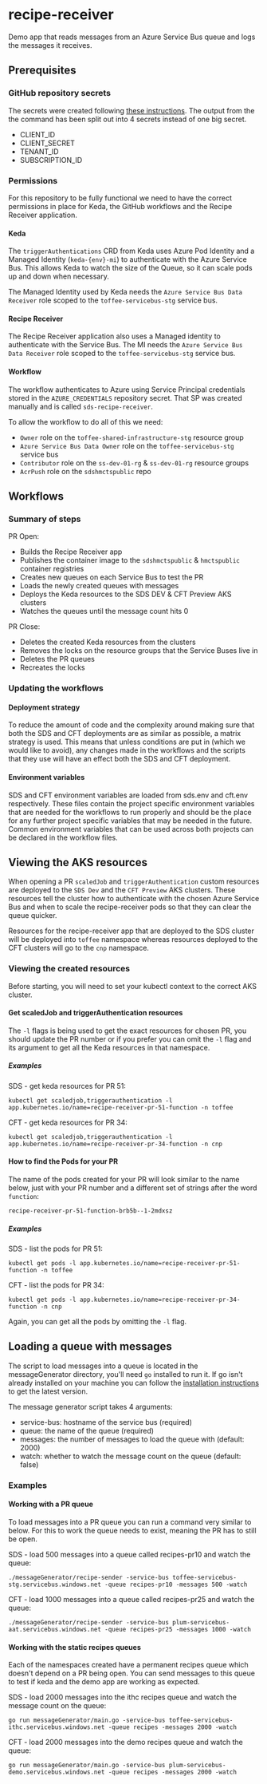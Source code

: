 # recipe-receiver
Demo app that reads messages from an Azure Service Bus queue and logs the messages it receives.

## Prerequisites 

### GitHub repository secrets
The secrets were created following [these instructions](https://github.com/marketplace/actions/azure-login#configure-deployment-credentials). The output from the the command has been split out into 4 secrets instead of one big secret. 

* CLIENT_ID
* CLIENT_SECRET
* TENANT_ID
* SUBSCRIPTION_ID


### Permissions 
For this repository to be fully functional we need to have the correct permissions in place for Keda, the GitHub workflows and the Recipe Receiver application.

#### Keda 
The `triggerAuthentications` CRD from Keda uses Azure Pod Identity and a Managed Identity (`keda-{env}-mi`) to authenticate with the Azure Service Bus. This allows Keda to watch the size of the Queue, so it can scale pods up and down when necessary.

The Managed Identity used by Keda needs the `Azure Service Bus Data Receiver` role scoped to the `toffee-servicebus-stg` service bus.

#### Recipe Receiver
The Recipe Receiver application also uses a Managed identity to authenticate with the Service Bus. The MI needs the `Azure Service Bus Data Receiver` role scoped to the `toffee-servicebus-stg` service bus.

#### Workflow
The workflow authenticates to Azure using Service Principal credentials stored in the `AZURE_CREDENTIALS` repository secret. That SP was created manually and is called `sds-recipe-receiver`.

To allow the workflow to do all of this we need:
* `Owner` role on the `toffee-shared-infrastructure-stg` resource group
* `Azure Service Bus Data Owner` role on the `toffee-servicebus-stg` service bus
* `Contributor` role on the `ss-dev-01-rg` & `ss-dev-01-rg` resource groups
* `AcrPush` role on the `sdshmctspublic` repo

## Workflows

### Summary of steps
PR Open:
* Builds the Recipe Receiver app
* Publishes the container image to the `sdshmctspublic` & `hmctspublic` container registries
* Creates new queues on each Service Bus to test the PR
* Loads the newly created queues with messages
* Deploys the Keda resources to the SDS DEV & CFT Preview AKS clusters
* Watches the queues until the message count hits 0

PR Close:
* Deletes the created Keda resources from the clusters
* Removes the locks on the resource groups that the Service Buses live in
* Deletes the PR queues
* Recreates the locks

### Updating the workflows
#### Deployment strategy
To reduce the amount of code and the complexity around making sure that both the SDS and CFT deployments are as similar as possible, a matrix strategy is used. This means that unless conditions are put in (which we would like to avoid), any changes made in the workflows and the scripts that they use will have an effect both the SDS and CFT deployment. 

#### Environment variables
SDS and CFT environment variables are loaded from sds.env and cft.env respectively. These files contain the project specific environment variables that are needed for the workflows to run properly and should be the place for any further project specific variables that may be needed in the future. Common environment variables that can be used across both projects can be declared in the workflow files.


## Viewing the AKS resources
When opening a PR `scaledJob` and `triggerAuthentication` custom resources are deployed to the `SDS Dev` and the `CFT Preview` AKS clusters. 
These resources tell the cluster how to authenticate with the chosen Azure Service Bus and when to scale the recipe-receiver pods so that they can clear the queue quicker.

Resources for the recipe-receiver app that are deployed to the SDS cluster will be deployed into `toffee` namespace whereas resources deployed to the CFT clusters will go to the `cnp` namespace.

### Viewing the created resources 

Before starting, you will need to set your kubectl context to the correct AKS cluster.

#### Get scaledJob and triggerAuthentication resources
The `-l` flags is being used to get the exact resources for chosen PR, you should update the PR number or if you prefer you can omit the `-l` flag and its argument to get all the Keda resources in that namespace. 

##### Examples
SDS - get keda resources for PR 51: 

`kubectl get scaledjob,triggerauthentication -l app.kubernetes.io/name=recipe-receiver-pr-51-function -n toffee`

CFT - get keda resources for PR 34:

`kubectl get scaledjob,triggerauthentication -l app.kubernetes.io/name=recipe-receiver-pr-34-function -n cnp`


#### How to find the Pods for your PR

The name of the pods created for your PR will look similar to the name below, just with your PR number and a different set of strings after the word `function`:

`recipe-receiver-pr-51-function-brb5b--1-2mdxsz`

##### Examples
SDS - list the pods for PR 51:

`kubectl get pods -l app.kubernetes.io/name=recipe-receiver-pr-51-function -n toffee`

CFT - list the pods for PR 34:

`kubectl get pods -l app.kubernetes.io/name=recipe-receiver-pr-34-function -n cnp`

Again, you can get all the pods by omitting the `-l` flag.

## Loading a queue with messages

The script to load messages into a queue is located in the messageGenerator directory, you'll need `go` installed to run it. If go isn't already installed on your machine you can follow the [installation instructions](https://go.dev/doc/install) to get the latest version.

The message generator script takes 4 arguments:
- service-bus: hostname of the service bus (required)
- queue: the name of the queue (required)
- messages: the number of messages to load the queue with (default: 2000)
- watch: whether to watch the message count on the queue (default: false)

### Examples

#### Working with a PR queue
To load messages into a PR queue you can run a command very similar to below. For this to work the queue needs to exist, meaning the PR has to still be open.


SDS - load 500 messages into a queue called recipes-pr10 and watch the queue:

`./messageGenerator/recipe-sender -service-bus toffee-servicebus-stg.servicebus.windows.net -queue recipes-pr10 -messages 500 -watch`

CFT - load 1000 messages into a queue called recipes-pr25 and watch the queue:

`./messageGenerator/recipe-sender -service-bus plum-servicebus-aat.servicebus.windows.net -queue recipes-pr25 -messages 1000 -watch`


#### Working with the static recipes queues
Each of the namespaces created have a permanent recipes queue which doesn't depend on a PR being open. You can send messages to this queue to test if keda and the demo app are working as expected.

SDS - load 2000 messages into the ithc recipes queue and watch the message count on the queue:

`go run messageGenerator/main.go -service-bus toffee-servicebus-ithc.servicebus.windows.net -queue recipes -messages 2000 -watch`

CFT - load 2000 messages into the demo recipes queue and watch the queue:

`go run messageGenerator/main.go -service-bus plum-servicebus-demo.servicebus.windows.net -queue recipes -messages 2000 -watch`

